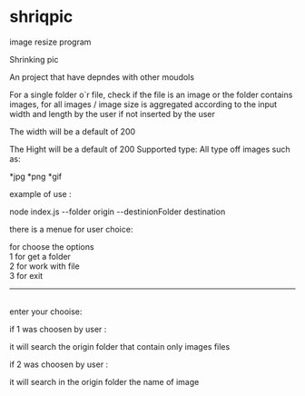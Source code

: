 # shriqpic

image resize program

Shrinking pic

An project that have depndes with other moudols 

For a single folder o`r file, check if the file is an image or the folder contains images, 
for all images / image size is aggregated according to the input width and length by the user if not inserted by the user
<br>

The width will be a default of 200
<br>

The Hight will be a default of 200 
Supported type:
All type off images
such as:

*jpg
*png
*gif

example of use :

node index.js --folder origin --destinionFolder destination

there is a menue for user choice:

for choose the options
<br>
1 for get a folder
<br>
2 for work with file
<br>
3 for exit
<br>
**********************
<br>
enter your chooise:
<br>


if 1 was choosen by user :

it will search the origin folder that contain only images files


if 2 was choosen by user :

it will search in the origin folder the name of image 




